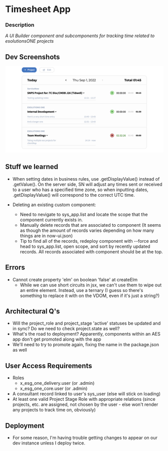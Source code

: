 # Timesheet App

### Description 
*A UI Builder component and subcomponents for tracking time related to esolutionsONE projects*

## Dev Screenshots

<img src="images/Screen Shot 2022-09-01.png" />

## Stuff we learned
- When setting dates in business rules, use .getDisplayValue() instead of .getValue(). On the server side, SN will adjust any times sent or received to a user who has a specified time zone, so when inputting dates, .getDisplayValue() will correspond to the correct UTC time.

- Deleting an existing custom component:
    - Need to nevigate to sys_app.list and locate the scope that the component currently exists in.
    - Manually delete records that are associated to component (It seems as though the amount of records varies depending on how many things are in now-ui.json)
    - Tip to find all of the records, redeploy component with --force and head to sys_app.list, open scope, and sort by recently updated records. All records associated with component should
    be at the top. 

## Errors
- Cannot create property 'elm' on boolean 'false' at createElm
    - While we can use short circuits in jsx, we can't use them to wipe out an entire element. Instead, use a ternary (I guess so there's something to replace it with on the VDOM, even if it's just a string?)

## Architectural Q's

- Will the project_role and project_stage 'active' statuses be updated and in sync? Do we need to check project.state as well?
- What's the road to deployment? Apparently, components within an AES app don't get promoted along with the app
- We'll need to try to promote again, fixing the name in the package.json as well

## User Access Requirements

- Roles
    - x_esg_one_delivery.user (or .admin)
    - x_esg_one_core.user (or .admin)
- A consultant record linked to user's sys_user (else will stick on loading)
- At least one valid Project Stage Role with appropriate relations (since projects, etc. are assigned, not chosen by the user - else won't render any projects to track time on, obviously)

## Deployment
- For some reason, I'm having trouble getting changes to appear on our dev instance unless I deploy twice.